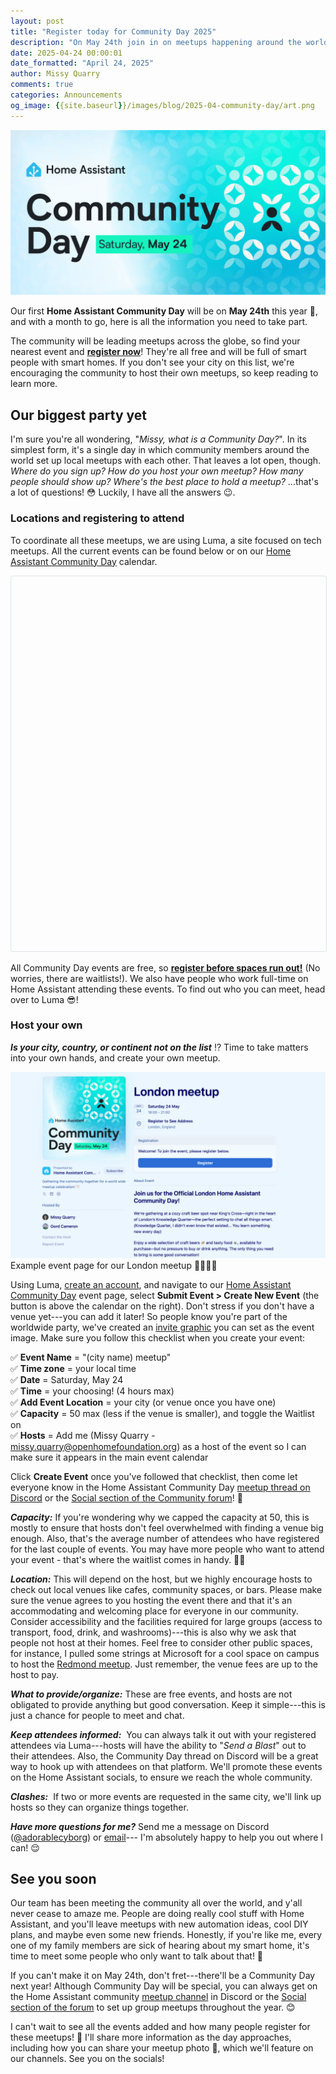 ```yaml
---
layout: post
title: "Register today for Community Day 2025"
description: "On May 24th join in on meetups happening around the world."
date: 2025-04-24 00:00:01
date_formatted: "April 24, 2025"
author: Missy Quarry
comments: true
categories: Announcements
og_image: {{site.baseurl}}/images/blog/2025-04-community-day/art.png
---
```

<img src='/images/blog/2025-04-community-day/art.png' style='border: 0;box-shadow: none;' alt="Community Day - May 24th" style='border: 0;box-shadow: none;'>

Our first **Home Assistant Community Day** will be on **May 24th** this year 🎉, and with a month to go, here is all the information you need to take part.

The community will be leading meetups across the globe, so find your nearest event and **[register now](https://lu.ma/haday2025)**! They're all free and will be full of smart people with smart homes. If you don't see your city on this list, we're encouraging the community to host their own meetups, so keep reading to learn more.

## Our biggest party yet

I'm sure you're all wondering, "*Missy, what is a Community Day?*". In its simplest form, it's a single day in which community members around the world set up local meetups with each other. That leaves a lot open, though. *Where do you sign up? How do you host your own meetup? How many people should show up? Where's the best place to hold a meetup?* ...that's a lot of questions! 😳 Luckily, I have all the answers 😉.

<!--more-->

### Locations and registering to attend

To coordinate all these meetups, we are using Luma, a site focused on tech meetups. All the current events can be found below or on our [Home Assistant Community Day](https://lu.ma/haday2025) calendar.

<iframe
  data-src="https://lu.ma/embed/calendar/cal-QXZXEJrvB3UaI63/events?lt=light"
  width="100%"
  height="600"
  frameborder="0"
  style="border: 1px solid #bfcbda88; border-radius: 4px;"
  allowfullscreen=""
  aria-hidden="false"
  tabindex="0"
></iframe>

All Community Day events are free, so **[register before spaces run out!](https://lu.ma/haday2025)** (No worries, there are waitlists!). We also have people who work full-time on Home Assistant attending these events. To find out who you can meet, head over to Luma 😎!

### Host your own

***Is your city, country, or continent not on the list*** ⁉️ Time to take matters into your own hands, and create your own meetup.

<p class="img"><img src='/images/blog/2025-04-community-day/event.png' alt="Example event"/>Example event page for our London meetup 💂‍♂️🇬🇧</p>

Using Luma, [create an account](https://lu.ma/signin), and navigate to our [Home Assistant Community Day](https://lu.ma/haday2025) event page, select **Submit Event > Create New Event** (the button is above the calendar on the right). Don't stress if you don't have a venue yet---you can add it later! So people know you're part of the worldwide party, we've created an [invite graphic](https://drive.google.com/drive/u/0/folders/1xnAIVvsekX1tmfE60f0qrHOoIFK9Cw_R) you can set as the event image. Make sure you follow this checklist when you create your event:

✅ **Event Name** = "(city name) meetup"\
✅ **Time zone** = your local time\
✅ **Date** = Saturday, May 24\
✅ **Time** = your choosing! (4 hours max)\
✅ **Add Event Location** = your city (or venue once you have one)\
✅ **Capacity** = 50 max (less if the venue is smaller), and toggle the Waitlist on\
✅ **Hosts** = Add me (Missy Quarry - missy.quarry@openhomefoundation.org) as a host of the event so I can make sure it appears in the main event calendar

Click **Create Event** once you've followed that checklist, then come let everyone know in the Home Assistant Community Day [meetup thread on Discord](https://discord.com/channels/330944238910963714/1364989531069091920) or the [Social section of the Community forum](https://community.home-assistant.io/c/social/)! 🎉

***Capacity:*** If you're wondering why we capped the capacity at 50, this is mostly to ensure that hosts don't feel overwhelmed with finding a venue big enough. Also, that's the average number of attendees who have registered for the last couple of events. You may have more people who want to attend your event - that's where the waitlist comes in handy. 👏🏻

***Location:*** This will depend on the host, but we highly encourage hosts to check out local venues like cafes, community spaces, or bars. Please make sure the venue agrees to you hosting the event there and that it's an accommodating and welcoming place for everyone in our community. Consider accessibility and the facilities required for large groups (access to transport, food, drink, and washrooms)---this is also why we ask that people not host at their homes. Feel free to consider other public spaces, for instance, I pulled some strings at Microsoft for a cool space on campus to host the [Redmond meetup](https://lu.ma/qb0hhhkm). Just remember, the venue fees are up to the host to pay.

***What to provide/organize:*** These are free events, and hosts are not obligated to provide anything but good conversation. Keep it simple---this is just a chance for people to meet and chat.

***Keep attendees informed:***  You can always talk it out with your registered attendees via Luma---hosts will have the ability to "*Send a Blast*" out to their attendees. Also, the Community Day thread on Discord will be a great way to hook up with attendees on that platform. We'll promote these events on the Home Assistant socials, to ensure we reach the whole community.

***Clashes:***  If two or more events are requested in the same city, we'll link up hosts so they can organize things together.

***Have more questions for me?*** Send me a message on Discord ([@adorablecyborg](https://discord.com/users/303933403303247872)) or [email](mailto:missy@openhomefoundation.org?subject=Community%20Day%202025)--- I'm absolutely happy to help you out where I can! 😌

## See you soon

Our team has been meeting the community all over the world, and y'all never cease to amaze me. People are doing really cool stuff with Home Assistant, and you'll leave meetups with new automation ideas, cool DIY plans, and maybe even some new friends. Honestly, if you're like me, every one of my family members are sick of hearing about my smart home, it's time to meet some people who only want to talk about that! 🤝

If you can't make it on  May 24th, don't fret---there'll be a Community Day next year! Although Community Day will be special, you can always get on the Home Assistant community [meetup channel](https://discord.com/channels/330944238910963714/1325926382575816725) in Discord or the [Social section of the forum](https://community.home-assistant.io/c/social/) to set up group meetups throughout the year. 😊

I can't wait to see all the events added and how many people register for these meetups! 🤩 I'll share more information as the day approaches, including how you can share your meetup photo 📸, which we'll feature on our channels. See you on the socials!
